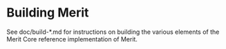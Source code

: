 Building Merit
================

See doc/build-*.md for instructions on building the various
elements of the Merit Core reference implementation of Merit.
